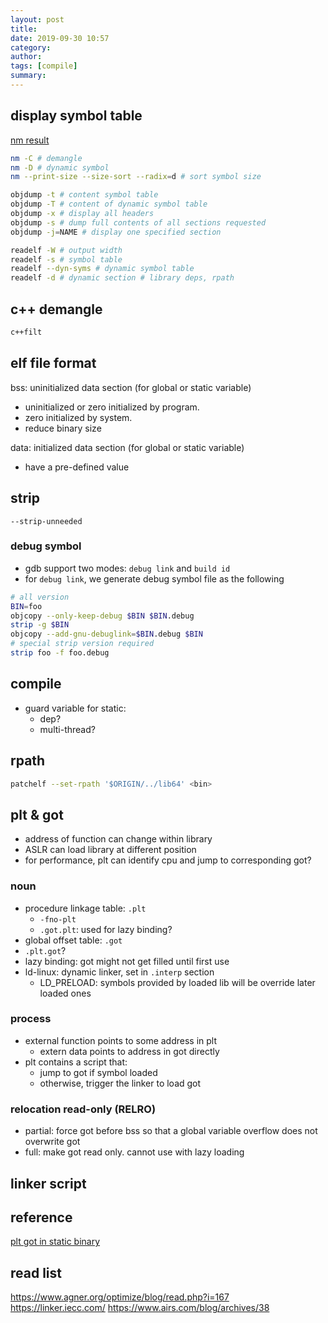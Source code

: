 ```yaml
---
layout: post
title: 
date: 2019-09-30 10:57
category: 
author: 
tags: [compile]
summary: 
---
```


## display symbol table

[nm result](https://sourceware.org/binutils/docs/binutils/nm.html)

```bash
nm -C # demangle
nm -D # dynamic symbol
nm --print-size --size-sort --radix=d # sort symbol size
```

```bash
objdump -t # content symbol table
objdump -T # content of dynamic symbol table
objdump -x # display all headers
objdump -s # dump full contents of all sections requested
objdump -j=NAME # display one specified section
```

```bash
readelf -W # output width
readelf -s # symbol table
readelf --dyn-syms # dynamic symbol table
readelf -d # dynamic section # library deps, rpath
```

## c++ demangle

```bash
c++filt
```

## elf file format

bss: uninitialized data section (for global or static variable)

* uninitialized or zero initialized by program.
* zero initialized by system.
* reduce binary size

data: initialized data section (for global or static variable)

* have a pre-defined value

## strip

`--strip-unneeded`

### debug symbol

* gdb support two modes: `debug link` and `build id`
* for `debug link`, we generate debug symbol file as the following

```bash
# all version
BIN=foo
objcopy --only-keep-debug $BIN $BIN.debug
strip -g $BIN
objcopy --add-gnu-debuglink=$BIN.debug $BIN
# special strip version required
strip foo -f foo.debug
```

## compile

* guard variable for static:
  * dep?
  * multi-thread?

## rpath

```bash
patchelf --set-rpath '$ORIGIN/../lib64' <bin>
```

## plt & got

* address of function can change within library
* ASLR can load library at different position
* for performance, plt can identify cpu and jump to corresponding got?

### noun

* procedure linkage table: `.plt`
  * `-fno-plt`
  * `.got.plt`: used for lazy binding?
* global offset table: `.got`
* `.plt.got`?
* lazy binding: got might not get filled until first use
* ld-linux: dynamic linker, set in `.interp` section
  * LD_PRELOAD: symbols provided by loaded lib will be override later loaded ones

### process

* external function points to some address in plt
  * extern data points to address in got directly
* plt contains a script that:
  * jump to got if symbol loaded
  * otherwise, trigger the linker to load got

### relocation read-only (RELRO)

* partial: force got before bss so that a global variable overflow does not overwrite got
* full: make got read only. cannot use with lazy loading

## linker script

## reference

[plt got in static binary](https://reverseengineering.stackexchange.com/questions/2172/why-are-got-and-plt-still-present-in-linux-static-stripped-binaries)


## read list

https://www.agner.org/optimize/blog/read.php?i=167
https://linker.iecc.com/
https://www.airs.com/blog/archives/38
